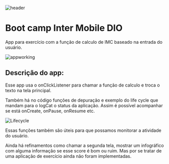 ![header](D:\Programation\dio\android_inter\imc_calc_for_dio\header.png)

# Boot camp Inter Mobile DIO

App para exercício com a função de calculo de IMC baseado na entrada do usuário.

![appworking](D:\Programation\dio\android_inter\imc_calc_for_dio\appworking.png)

## Descrição do app:

Esse app usa o onClickListener para chamar a função de calculo e troca o texto na tela principal.

Também há no código funções de depuração e exemplo do life cycle que mandam para o logCat o status da aplicação. Assim é possível acompanhar se está onCreate, onPause, onResume etc.

![Lifecycle](D:\Programation\dio\android_inter\imc_calc_for_dio\Lifecycle.png)

Essas funções também são úteis para que possamos monitorar a atividade do usuário. 

Ainda há refinamentos como chamar a segunda tela, mostrar um infográfico com alguma informação se esse score é bom ou ruim. Mas por se tratar de uma aplicação de exercício ainda não foram implementadas.
